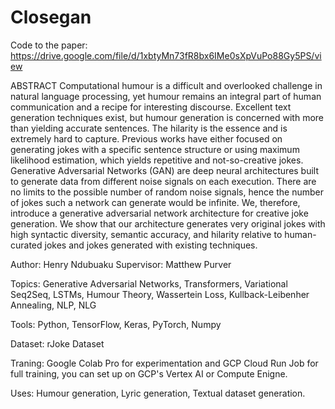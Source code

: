 # Closegan

Code to the paper: https://drive.google.com/file/d/1xbtyMn73fR8bx6IMe0sXpVuPo88Gy5PS/view

ABSTRACT
Computational humour is a difficult and overlooked challenge in natural language processing, 
yet humour remains an integral part of human communication and a recipe for interesting discourse. 
Excellent text generation techniques exist, but humour generation is concerned with more than yielding accurate sentences. 
The hilarity is the essence and is extremely hard to capture. 
Previous works have either focused on generating jokes with a specific sentence structure or using maximum likelihood estimation,
which yields repetitive and not-so-creative jokes.
Generative Adversarial Networks (GAN) are deep neural architectures built to generate data from different noise signals on each execution. 
There are no limits to the possible number of random noise signals, hence the number of jokes such a network can generate would be infinite. 
We, therefore, introduce a generative adversarial network architecture for creative joke generation.
We show that our architecture generates very original jokes with high syntactic diversity, semantic accuracy,
and hilarity relative to human-curated jokes and jokes generated with existing techniques.

Author: Henry Ndubuaku
Supervisor: Matthew Purver

Topics: Generative Adversarial Networks, Transformers, Variational Seq2Seq, LSTMs, Humour Theory, Wassertein Loss, Kullback-Leibenher Annealing, NLP, NLG

Tools: Python, TensorFlow, Keras, PyTorch, Numpy

Dataset: rJoke Dataset

Traning: Google Colab Pro for experimentation and GCP Cloud Run Job for full training, you can set up on GCP's Vertex AI or Compute Enigne.

Uses: Humour generation, Lyric generation, Textual dataset generation.
